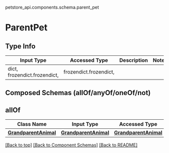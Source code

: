 petstore_api.components.schema.parent_pet
# ParentPet

## Type Info
Input Type | Accessed Type | Description | Notes
------------ | ------------- | ------------- | -------------
dict, frozendict.frozendict,  | frozendict.frozendict,  |  |

## Composed Schemas (allOf/anyOf/oneOf/not)
## allOf
Class Name | Input Type | Accessed Type | Description | Notes
------------- | ------------- | ------------- | ------------- | -------------
[**GrandparentAnimal**](grandparent_animal.GrandparentAnimal.md) | [**GrandparentAnimal**](grandparent_animal.GrandparentAnimal.md) | [**GrandparentAnimal**](grandparent_animal.GrandparentAnimal.md) |  |

[[Back to top]](#top) [[Back to Component Schemas]](../../../README.md#Component-Schemas) [[Back to README]](../../../README.md)
